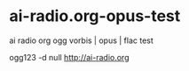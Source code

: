 # ai-radio.org-opus-test

ai radio org ogg vorbis | opus | flac test

ogg123 -d null http://ai-radio.org

